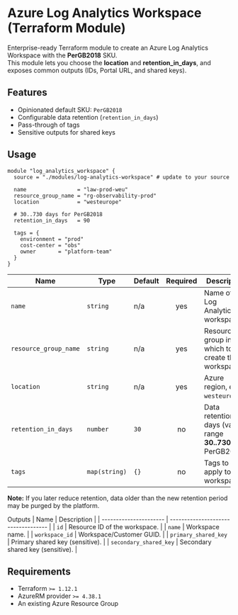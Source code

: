 # Azure Log Analytics Workspace (Terraform Module)

Enterprise-ready Terraform module to create an Azure Log Analytics Workspace with the **PerGB2018** SKU.  
This module lets you choose the **location** and **retention_in_days**, and exposes common outputs (IDs, Portal URL, and shared keys).

## Features
- Opinionated default SKU: `PerGB2018`
- Configurable data retention (`retention_in_days`)
- Pass-through of tags
- Sensitive outputs for shared keys

## Usage

```hcl
module "log_analytics_workspace" {
  source = "./modules/log-analytics-workspace" # update to your source

  name                = "law-prod-weu"
  resource_group_name = "rg-observability-prod"
  location            = "westeurope"

  # 30..730 days for PerGB2018
  retention_in_days   = 90

  tags = {
    environment = "prod"
    cost-center = "obs"
    owner       = "platform-team"
  }
}
```


| Name                  | Type          | Default | Required | Description                                                     |
| --------------------- | ------------- | ------- | :------: | --------------------------------------------------------------- |
| `name`                | `string`      | n/a     |    yes   | Name of the Log Analytics workspace.                            |
| `resource_group_name` | `string`      | n/a     |    yes   | Resource group in which to create the workspace.                |
| `location`            | `string`      | n/a     |    yes   | Azure region, e.g. `westeurope`.                                |
| `retention_in_days`   | `number`      | `30`    |    no    | Data retention in days (valid range **30..730** for PerGB2018). |
| `tags`                | `map(string)` | `{}`    |    no    | Tags to apply to the workspace.                                 |

**Note:** If you later reduce retention, data older than the new retention period may be purged by the platform.

Outputs
| Name                   | Description                         |
| ---------------------- | ----------------------------------- |
| `id`                   | Resource ID of the workspace.       |
| `name`                 | Workspace name.                     |
| `workspace_id`         | Workspace/Customer GUID.            |
| `primary_shared_key`   | Primary shared key (sensitive).     |
| `secondary_shared_key` | Secondary shared key (sensitive).   |


## Requirements
- Terraform `>= 1.12.1`
- AzureRM provider `>= 4.38.1`
- An existing Azure Resource Group


